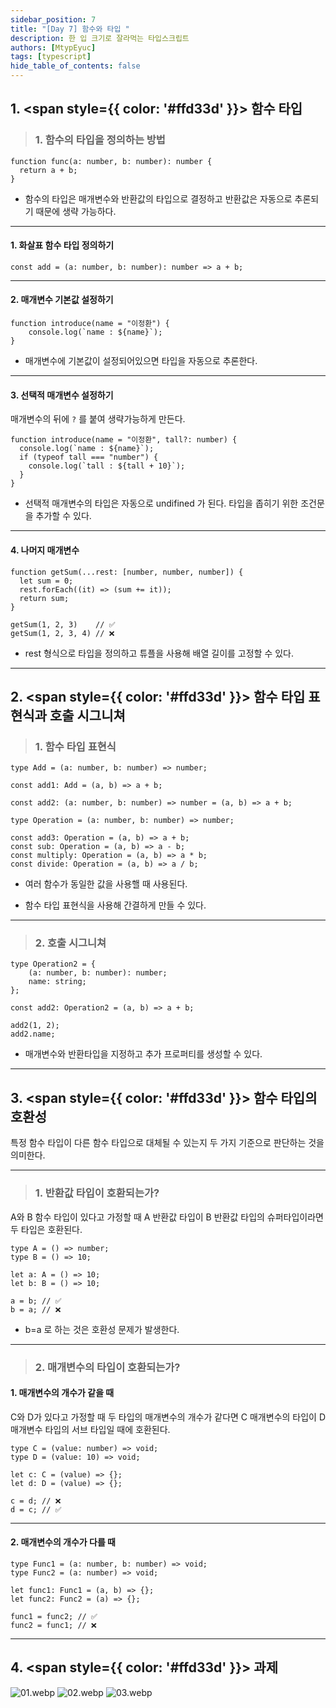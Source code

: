 ```yaml
---
sidebar_position: 7
title: "[Day 7] 함수와 타입 "
description: 한 입 크기로 잘라먹는 타입스크립트
authors: [MtypEyuc]
tags: [typescript]
hide_table_of_contents: false
---
```


## 1. <span style={{ color: '#ffd33d' }}> 함수 타입 </span>
>### 1. 함수의 타입을 정의하는 방법
```tsx
function func(a: number, b: number): number {
  return a + b;
}
```
- 함수의 타입은 매개변수와 반환값의 타입으로 결정하고 반환값은 자동으로 추론되기 때문에 생략 가능하다.
- --

#### 1. 화살표 함수 타입 정의하기
```tsx
const add = (a: number, b: number): number => a + b;
```
---
#### 2.  매개변수 기본값 설정하기
```tsx
function introduce(name = "이정환") {
	console.log(`name : ${name}`);
}
```
- 매개변수에 기본값이 설정되어있으면 타입을 자동으로 추론한다.

---
#### 3. 선택적 매개변수 설정하기
매개변수의 뒤에 `?` 를 붙여 생략가능하게 만든다. 
```tsx
function introduce(name = "이정환", tall?: number) {
  console.log(`name : ${name}`);
  if (typeof tall === "number") {
    console.log(`tall : ${tall + 10}`);
  }
}
```
- 선택적 매개변수의 타입은 자동으로 undifined 가 된다. 타입을 좁히기 위한 조건문을 추가할 수 있다.

----
#### 4. 나머지 매개변수

```tsx
function getSum(...rest: [number, number, number]) {
  let sum = 0;
  rest.forEach((it) => (sum += it));
  return sum;
}

getSum(1, 2, 3)    // ✅
getSum(1, 2, 3, 4) // ❌
```
- rest 형식으로 타입을 정의하고 튜플을 사용해 배열 길이를 고정할 수 있다.
- ---
## 2. <span style={{ color: '#ffd33d' }}> 함수 타입 표현식과 호출 시그니쳐 </span>
>### 1. 함수 타입 표현식
```tsx
type Add = (a: number, b: number) => number;

const add1: Add = (a, b) => a + b;

const add2: (a: number, b: number) => number = (a, b) => a + b;

type Operation = (a: number, b: number) => number;

const add3: Operation = (a, b) => a + b;
const sub: Operation = (a, b) => a - b;
const multiply: Operation = (a, b) => a * b;
const divide: Operation = (a, b) => a / b;
```
- 여러 함수가 동일한 값을 사용핼 때 사용된다.


- 함수 타입 표현식을 사용해 간결하게 만들 수 있다.
- ---
>### 2. 호출 시그니쳐
```tsx
type Operation2 = {
    (a: number, b: number): number;
    name: string;
};

const add2: Operation2 = (a, b) => a + b;

add2(1, 2);
add2.name;
```
- 매개변수와 반환타입을 지정하고 추가 프로퍼티를 생성할 수 있다.
- ---
## 3. <span style={{ color: '#ffd33d' }}> 함수 타입의 호환성 </span>
특정 함수 타입이 다른 함수 타입으로 대체될 수 있는지 두 가지 기준으로 판단하는 것을 의미한다.

---
>### 1. 반환값 타입이 호환되는가?
A와 B 함수 타입이 있다고 가정할 때 A 반환값 타입이 B 반환값 타입의 슈퍼타입이라면 두 타입은 호환된다.
```tsx
type A = () => number;
type B = () => 10;

let a: A = () => 10;
let b: B = () => 10;

a = b; // ✅
b = a; // ❌
```
- b=a 로 하는 것은 호환성 문제가 발생한다.
- ---
>### 2. 매개변수의 타입이 호환되는가?
#### 1.  매개변수의 개수가 같을 때
C와 D가 있다고 가정할 때 두 타입의 매개변수의 개수가 같다면 C 매개변수의 타입이 D 매개변수 타입의 서브 타입일 때에 호환된다.
```tsx
type C = (value: number) => void;
type D = (value: 10) => void;

let c: C = (value) => {};
let d: D = (value) => {};

c = d; // ❌
d = c; // ✅
```
----
#### 2.  매개변수의 개수가 다를 때
```tsx
type Func1 = (a: number, b: number) => void;
type Func2 = (a: number) => void;

let func1: Func1 = (a, b) => {};
let func2: Func2 = (a) => {};

func1 = func2; // ✅
func2 = func1; // ❌
```
----
## 4. <span style={{ color: '#ffd33d' }}> 과제 </span>
![01.webp](../../../../Downloads/01.webp)
![02.webp](../../../../Downloads/02.webp)
![03.webp](../../../../Downloads/03.webp)